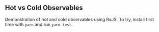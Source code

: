 Hot vs Cold Observables
---

Demonstration of hot and cold observables using RxJS. To try, install first time with `yarn` and run `yarn test`.
